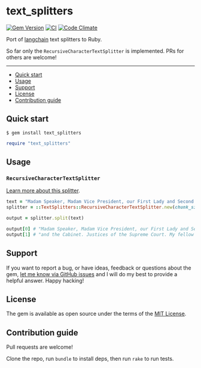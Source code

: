 # text_splitters

[![Gem Version](https://badge.fury.io/rb/text_splitters.svg)](https://rubygems.org/gems/text_splitters)
[![CI](https://github.com/ghiculescu/text_splitters/actions/workflows/ci.yml/badge.svg)](https://github.com/ghiculescu/text_splitters/actions/workflows/ci.yml)
[![Code Climate](https://codeclimate.com/github/ghiculescu/text_splitters/badges/gpa.svg)](https://codeclimate.com/github/ghiculescu/text_splitters)

Port of [langchain](https://github.com/hwchase17/langchain) text splitters to Ruby.

So far only the `RecursiveCharacterTextSplitter` is implemented. PRs for others are welcome!

---

- [Quick start](#quick-start)
- [Usage](#usage)
- [Support](#support)
- [License](#license)
- [Contribution guide](#contribution-guide)

## Quick start

```
$ gem install text_splitters
```

```ruby
require "text_splitters"
```

## Usage

### `RecursiveCharacterTextSplitter`

[Learn more about this splitter](https://langchain.readthedocs.io/en/latest/modules/indexes/examples/textsplitter.html#generic-recursive-text-splitting).

```ruby
text = "Madam Speaker, Madam Vice President, our First Lady and Second Gentleman. Members of Congress and the Cabinet. Justices of the Supreme Court. My fellow Americans."
splitter = ::TextSplitters::RecursiveCharacterTextSplitter.new(chunk_size: 100, chunk_overlap: 20)

output = splitter.split(text)

output[0] # "Madam Speaker, Madam Vice President, our First Lady and Second Gentleman. Members of Congress and the Cabinet."
output[1] # "and the Cabinet. Justices of the Supreme Court. My fellow Americans."
```

## Support

If you want to report a bug, or have ideas, feedback or questions about the gem, [let me know via GitHub issues](https://github.com/ghiculescu/text_splitters/issues/new) and I will do my best to provide a helpful answer. Happy hacking!

## License

The gem is available as open source under the terms of the [MIT License](LICENSE.txt).

## Contribution guide

Pull requests are welcome!

Clone the repo, run `bundle` to install deps, then run `rake` to run tests.

